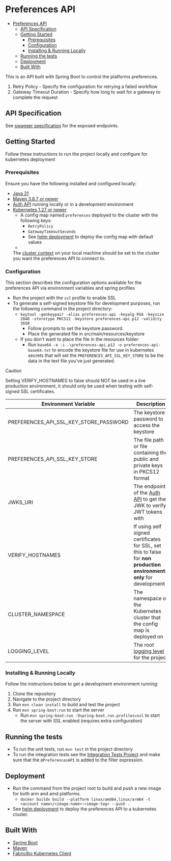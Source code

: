 # Preferences API

<!-- TOC -->
* [Preferences API](#preferences-api)
  * [API Specification](#api-specification)
  * [Getting Started](#getting-started)
    * [Prerequisites](#prerequisites)
    * [Configuration](#configuration)
    * [Installing & Running Locally](#installing--running-locally)
  * [Running the tests](#running-the-tests)
  * [Deployment](#deployment)
  * [Built With](#built-with)
<!-- TOC -->

This is an API built with Spring Boot to control the platforms preferences.

1. Retry Policy - Specify the configuration for retrying a failed workflow
2. Gateway Timeout Duration - Specify how long to wait for a gateway to complete the request

## API Specification

See [swagger specification](https://app.swaggerhub.com/apis/CameronWard301/Communication_APIs/1.0.3#/Preferences%20API)
for the exposed endpoints.

## Getting Started

Follow these instructions to run the project locally and configure for kubernetes deployment

### Prerequisites

Ensure you have the following installed and configured locally:

- [Java 21](https://www.oracle.com/java/technologies/downloads/#java21)
- [Maven 3.8.7 or newer](https://maven.apache.org/download.cgi)
- [Auth API](../auth-api) running locally or in a development environment
- [Kubernetes 1.27 or newer](https://kubernetes.io/releases/download/)
    - A config map named `preferences` deployed to the cluster with the following keys:
        - `RetryPolicy`
        - `GatewayTimeoutSeconds`
        - See [helm deployment](../deployment/helm) to deploy the config map with default values
    -
    The [cluster context](https://kubernetes.io/docs/reference/kubectl/generated/kubectl_config/kubectl_config_set-context/)
    on your local machine should be set to the cluster you want the preferences API to connect to.

### Configuration

This section describes the configuration options available for the preferences API via environment variables and spring
profiles

- Run the project with the `ssl` profile to enable SSL
- To generate a self-signed keystore file for development purposes, run the following command in the project directory:
    - `keytool -genkeypair -alias preferences-api -keyalg RSA -keysize 2048 -storetype PKCS12 -keystore preferences-api.p12 -validity 3650`
        - Follow prompts to set the keystore password.
        - Place the generated file in src/main/resources/keystore
    - If you don't want to place the file in the resources folder:
        - Run `base64 -e -i .\preferences-api.p12 -o preferences-api-base64.txt` to encode the keystore file for use in
          kubernetes secrets that will set the `PREFERENCES_API_SSL_KEY_STORE` to be the data in the text file you've
          just generated.

> [!CAUTION]
> Setting VERIFY_HOSTNAMES to false should NOT be used in a live production environment, it should only be used when
> testing with self-signed SSL certificates.

| Environment Variable                   | Description                                                                                                                                                             | Default Value                                      | Required               |
|----------------------------------------|-------------------------------------------------------------------------------------------------------------------------------------------------------------------------|----------------------------------------------------|------------------------|
| PREFERENCES_API_SSL_KEY_STORE_PASSWORD | The keystore password to access the keystore                                                                                                                            |                                                    | Y if using SSL profile |
| PREFERENCES_API_SSL_KEY_STORE          | The file path or file containing the public and private keys in PKCS12 format                                                                                           | classpath:keystore/preferences-api.p12             | N                      |
| JWKS_URI                               | The endpoint of the [Auth API](../auth-api) to get the JWK to verify JWT tokens with                                                                                    | https://localhost:53655/auth/.well-known/jwks.json | N                      |
| VERIFY_HOSTNAMES                       | If using self signed certificates for SSL, set this to false for **non production environments only** for development                                                   | true                                               | N                      |
| CLUSTER_NAMESPACE                      | The namespace of the Kubernetes cluster that the config map is deployed on                                                                                              | default                                            | N                      |
| LOGGING_LEVEL                          | The root [logging level](https://docs.spring.io/spring-boot/docs/2.1.13.RELEASE/reference/html/boot-features-logging.html#boot-features-logging-format) for the project | info                                               | N                      |

### Installing & Running Locally

Follow the instructions below to get a development environment running:

1. Clone the repository
2. Navigate to the project directory
3. Run `mvn clean install` to build and test the project
4. Run `mvn spring-boot:run` to start the server
    - Run `mvn spring-boot:run -Dspring-boot.run.profiles=ssl` to start the server with SSL enabled (requires extra
      configuration)

## Running the tests

- To run the unit tests, run `mvn test` in the project directory
- To run the integration tests see the [Integration Tests Project](../integration-tests)
  and make sure that the `@PreferencesAPI` is added to the filter expression.

## Deployment

- Run the command from the project root to build and push a new image for both arm and amd platforms.
    - `docker buildx build --platform linux/amd64,linux/arm64 -t <account name>/<image-name>:<image-tag> --push .`
- See [helm deployment](../deployment/helm) to deploy the preferences API to a kubernetes cluster.

## Built With

- [Spring Boot](https://spring.io/projects/spring-boot)
- [Maven](https://maven.apache.org/)
- [Fabric8io Kubernetes Client](https://github.com/fabric8io/kubernetes-client)
